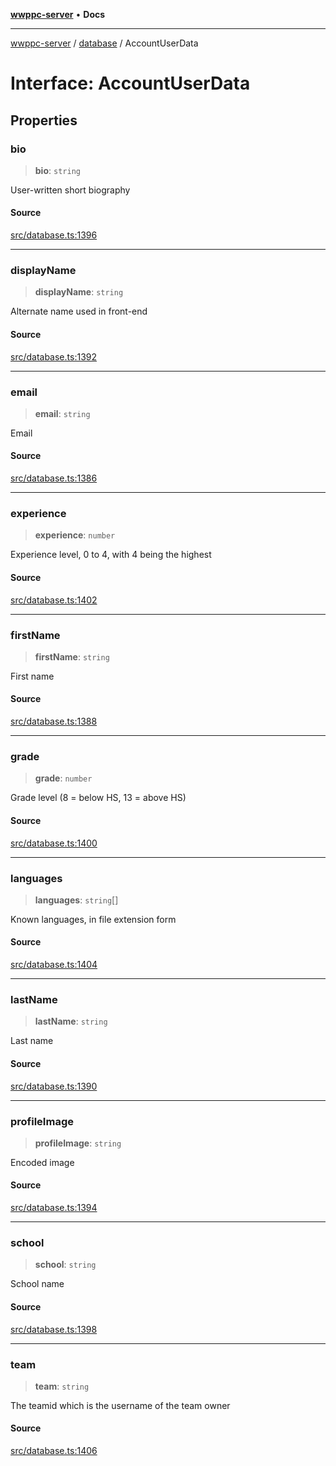 [**wwppc-server**](../../README.md) • **Docs**

***

[wwppc-server](../../modules.md) / [database](../README.md) / AccountUserData

# Interface: AccountUserData

## Properties

### bio

> **bio**: `string`

User-written short biography

#### Source

[src/database.ts:1396](https://github.com/WWPPC/WWPPC-server/blob/5af5647ee3617fa27e87b8a991f7e99d942ffb71/src/database.ts#L1396)

***

### displayName

> **displayName**: `string`

Alternate name used in front-end

#### Source

[src/database.ts:1392](https://github.com/WWPPC/WWPPC-server/blob/5af5647ee3617fa27e87b8a991f7e99d942ffb71/src/database.ts#L1392)

***

### email

> **email**: `string`

Email

#### Source

[src/database.ts:1386](https://github.com/WWPPC/WWPPC-server/blob/5af5647ee3617fa27e87b8a991f7e99d942ffb71/src/database.ts#L1386)

***

### experience

> **experience**: `number`

Experience level, 0 to 4, with 4 being the highest

#### Source

[src/database.ts:1402](https://github.com/WWPPC/WWPPC-server/blob/5af5647ee3617fa27e87b8a991f7e99d942ffb71/src/database.ts#L1402)

***

### firstName

> **firstName**: `string`

First name

#### Source

[src/database.ts:1388](https://github.com/WWPPC/WWPPC-server/blob/5af5647ee3617fa27e87b8a991f7e99d942ffb71/src/database.ts#L1388)

***

### grade

> **grade**: `number`

Grade level (8 = below HS, 13 = above HS)

#### Source

[src/database.ts:1400](https://github.com/WWPPC/WWPPC-server/blob/5af5647ee3617fa27e87b8a991f7e99d942ffb71/src/database.ts#L1400)

***

### languages

> **languages**: `string`[]

Known languages, in file extension form

#### Source

[src/database.ts:1404](https://github.com/WWPPC/WWPPC-server/blob/5af5647ee3617fa27e87b8a991f7e99d942ffb71/src/database.ts#L1404)

***

### lastName

> **lastName**: `string`

Last name

#### Source

[src/database.ts:1390](https://github.com/WWPPC/WWPPC-server/blob/5af5647ee3617fa27e87b8a991f7e99d942ffb71/src/database.ts#L1390)

***

### profileImage

> **profileImage**: `string`

Encoded image

#### Source

[src/database.ts:1394](https://github.com/WWPPC/WWPPC-server/blob/5af5647ee3617fa27e87b8a991f7e99d942ffb71/src/database.ts#L1394)

***

### school

> **school**: `string`

School name

#### Source

[src/database.ts:1398](https://github.com/WWPPC/WWPPC-server/blob/5af5647ee3617fa27e87b8a991f7e99d942ffb71/src/database.ts#L1398)

***

### team

> **team**: `string`

The teamid which is the username of the team owner

#### Source

[src/database.ts:1406](https://github.com/WWPPC/WWPPC-server/blob/5af5647ee3617fa27e87b8a991f7e99d942ffb71/src/database.ts#L1406)
